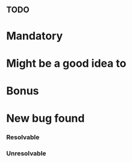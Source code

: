 ## TODO

# Mandatory

# Might be a good idea to

# Bonus

# New bug found

### Resolvable

### Unresolvable
